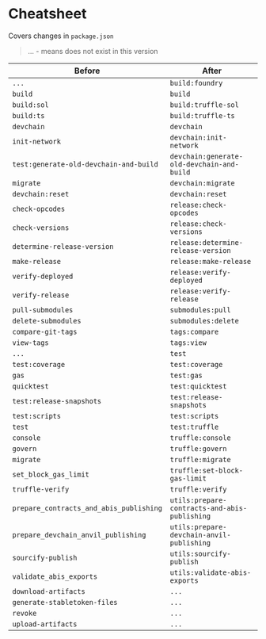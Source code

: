 # Cheatsheet

Covers changes in `package.json`

> ... - means does not exist in this version

| Before                                  | After                                         |
| --------------------------------------- | --------------------------------------------- |
| `...`                                   | `build:foundry`                               |
| `build`                                 | `build`                                       |
| `build:sol`                             | `build:truffle-sol`                           |
| `build:ts`                              | `build:truffle-ts`                            |
| `devchain`                              | `devchain`                                    |
| `init-network`                          | `devchain:init-network`                       |
| `test:generate-old-devchain-and-build`  | `devchain:generate-old-devchain-and-build`    |
| `migrate`                               | `devchain:migrate`                            |
| `devchain:reset`                        | `devchain:reset`                              |
| `check-opcodes`                         | `release:check-opcodes`                       |
| `check-versions`                        | `release:check-versions`                      |
| `determine-release-version`             | `release:determine-release-version`           |
| `make-release`                          | `release:make-release`                        |
| `verify-deployed`                       | `release:verify-deployed`                     |
| `verify-release`                        | `release:verify-release`                      |
| `pull-submodules`                       | `submodules:pull`                             |
| `delete-submodules`                     | `submodules:delete`                           |
| `compare-git-tags`                      | `tags:compare`                                |
| `view-tags`                             | `tags:view`                                   |
| `...`                                   | `test`                                        |
| `test:coverage`                         | `test:coverage`                               |
| `gas`                                   | `test:gas`                                    |
| `quicktest`                             | `test:quicktest`                              |
| `test:release-snapshots`                | `test:release-snapshots`                      |
| `test:scripts`                          | `test:scripts`                                |
| `test`                                  | `test:truffle`                                |
| `console`                               | `truffle:console`                             |
| `govern`                                | `truffle:govern`                              |
| `migrate`                               | `truffle:migrate`                             |
| `set_block_gas_limit`                   | `truffle:set-block-gas-limit`                 |
| `truffle-verify`                        | `truffle:verify`                              |
| `prepare_contracts_and_abis_publishing` | `utils:prepare-contracts-and-abis-publishing` |
| `prepare_devchain_anvil_publishing`     | `utils:prepare-devchain-anvil-publishing`     |
| `sourcify-publish`                      | `utils:sourcify-publish`                      |
| `validate_abis_exports`                 | `utils:validate-abis-exports`                 |
| `download-artifacts`                    | `...`                                         |
| `generate-stabletoken-files`            | `...`                                         |
| `revoke`                                | `...`                                         |
| `upload-artifacts`                      | `...`                                         |
